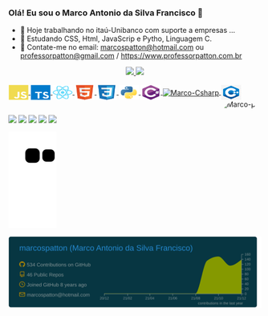 ### Olá! Eu sou o Marco Antonio da Silva Francisco 👋



- 🔭 Hoje trabalhando no itaú-Unibanco com suporte a empresas ...
- 🌱 Estudando CSS, Html, JavaScrip e Pytho, Linguagem C.
- 👯 Contate-me no email: marcospatton@hotmail.com ou professorpatton@gmail.com / https://www.professorpatton.com.br



<div align="center">
  <a href="https://github.com/marcospatton">
  <img height="180em" src="https://github-readme-stats.vercel.app/api?username=marcospatton&show_icons=true&theme=dracula&include_all_commits=true&count_private=true"/>
  <img height="180em" src="https://github-readme-stats.vercel.app/api/top-langs/?username=marcospatton&layout=compact&langs_count=7&theme=dracula"/>
</div>


<div style="display: inline_block"><br>
  <img align="center" alt="Marco-Js" height="30" width="40" src="https://raw.githubusercontent.com/devicons/devicon/master/icons/javascript/javascript-plain.svg">
  <img align="center" alt="Marco-Ts" height="30" width="40" src="https://raw.githubusercontent.com/devicons/devicon/master/icons/typescript/typescript-plain.svg">
  <img align="center" alt="Marco-React" height="30" width="40" src="https://raw.githubusercontent.com/devicons/devicon/master/icons/react/react-original.svg">
  <img align="center" alt="Marco-HTML" height="30" width="40" src="https://raw.githubusercontent.com/devicons/devicon/master/icons/html5/html5-original.svg">
  <img align="center" alt="Marco-CSS" height="30" width="40" src="https://raw.githubusercontent.com/devicons/devicon/master/icons/css3/css3-original.svg">
  <img align="center" alt="Marco-Python" height="30" width="40" src="https://raw.githubusercontent.com/devicons/devicon/master/icons/python/python-original.svg">
  <img align="center" alt="Marco-Csharp" height="30" width="40" src="https://raw.githubusercontent.com/devicons/devicon/master/icons/csharp/csharp-original.svg">
  
   <img align="center" alt="Marco-Csharp" height="30" width="40" src="https://github.com/marcospatton/C_II_Avancado_na_linguagem_C/blob/main/c.png">
  <img align="center" alt="Marco-Csharp" height="30" width="40" src="https://github.com/marcospatton/C_plus_plus_Introducao_-a_-linguagem_e_STL/blob/main/c.png">
  <img align="right" alt="Marco-pic" height="150" style="border-radius:50px;" src="https://lh3.googleusercontent.com/ROgVLD6bOlY-pMMjLmddE7mNVSVm5UQrPa7xPApDKiU6YHHIGJxsaZ8gjm8XLdQV13PFGJtr1Cp3ZCnDGW9NaEBg7F6GvAAZVntocV678lC2coAoQ0TLpCG8zn2GB0ntmbZ8mb3OPsZOJ4o0szML9wkPfhTzsCG2AzD1u6_7l3WTcoZsRoqknNJHmb3gCU4SmaNh07FnW2YPN657J6NUh2C6us1DN0JpeePMADDphVRl4mS-clpmYD__Uvu3-rvT4wQJ2guu1NCLzH00nRKVZrXFl2NxwRGuVAuMRk0JlRufaNKGjpuik2_VYrKfK4Ao4A5wPt1D6_6RhU_75ZAmJp9uTYjSG_YRMpE8oMVqJRjjgm_34HlxwGI6Dx0XboN8VJTa_CSpwAFk7TVlxxdav2P_MB_5-aBcB8hPYH9rVURBSymgQXZNpUBEIvP4ACObE41RXTGWu13WiIJq0YNGuIUm-iq8JRmH6JxPHiN65lbXX6_IT4bN8BrTQbu2MrLJi0Hs7L6TLwJKJheYnUP4naJh7BsAOdIwZuezA9m-KWYjmz3eGYbVRmkojP8pd53ABwU2zDn71_CxzDPqLCbIZMr-NJD2PwLdnWgOPpbgzKTEnuXl8XqEjV0oxJJ3h5VvFl_CAfepJbKRxVR0quFdRp6jvfigETMHDBPsSE5N0IL3ACFbWb0r5td1SK9Cg-TNDdFukgbiIKi1qcXA0Qku9K0=w393-h600-no?authuser=0">
</div>

##
    
<div>
<a href="https://www.youtube.com/channel/UCXPjySg1P66c8zFoB3A9hBA" target="_blank"><img src="https://img.shields.io/badge/YouTube-FF0000?style=for-the-badge&logo=youtube&logoColor=white" target="_blank"></a>
  <a href="https://instagram.com/marcospatton" target="_blank"><img src="https://img.shields.io/badge/-Instagram-%23E4405F?style=for-the-badge&logo=instagram&logoColor=white" target="_blank"></a>
 	<a href="https://www.twitch.tv/marcospatton" target="_blank"><img src="https://img.shields.io/badge/Twitch-9146FF?style=for-the-badge&logo=twitch&logoColor=white" target="_blank"></a>
   <a href = "mailto:professorpatton@gmail.com"><img src="https://img.shields.io/badge/-Gmail-%23333?style=for-the-badge&logo=gmail&logoColor=white" target="_blank"></a>
  <a href="https://www.linkedin.com/in/marcospatton/" target="_blank"><img src="https://img.shields.io/badge/-LinkedIn-%230077B5?style=for-the-badge&logo=linkedin&logoColor=white" target="_blank"></a> 
 
  ![Snake animation](https://github.com/marcospatton/marcospatton/blob/output/github-contribution-grid-snake.svg)
  
  
  [![](https://raw.githubusercontent.com/marcospatton/marcospatton/main/profile-summary-card-output/solarized_dark/0-profile-details.svg)](https://github.com/vn7n24fzkq/github-profile-summary-cards)


</div>

